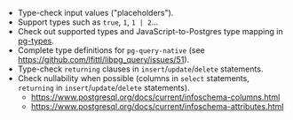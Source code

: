 - Type-check input values ("placeholders").
- Support types such as `true`, `1`, `1 | 2`...
- Check out supported types and JavaScript-to-Postgres type mapping in [pg-types](https://github.com/brianc/node-pg-types).
- Complete type definitions for `pg-query-native` (see https://github.com/lfittl/libpg_query/issues/51).
- Type-check `returning` clauses in `insert`/`update`/`delete` statements.
- Check nullability when possible (columns in `select` statements, `returning` in `insert`/`update`/`delete` statements).
  + https://www.postgresql.org/docs/current/infoschema-columns.html
  + https://www.postgresql.org/docs/current/infoschema-attributes.html
